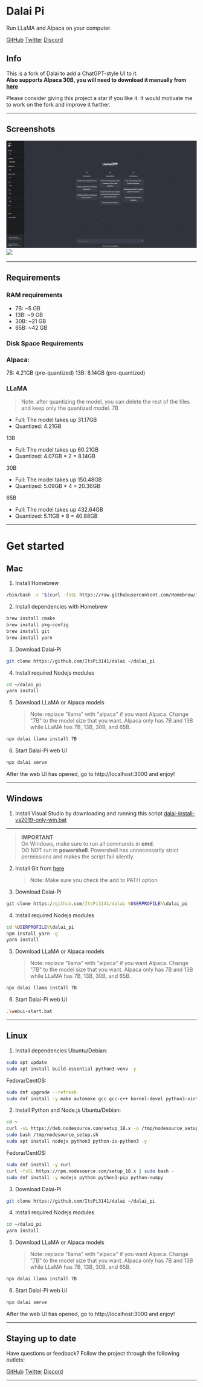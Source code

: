 # Dalai Pi

Run LLaMA and Alpaca on your computer.

<a href="https://github.com/cocktailpeanut/dalai" class='inverse btn'><i class="fa-brands fa-github"></i> GitHub</a>
<a href="https://twitter.com/cocktailpeanut" class='inverse btn'><i class="fa-brands fa-twitter"></i> Twitter</a>
<a href="https://discord.gg/bkA7QWdKxB" class='inverse btn'><i class="fa-brands fa-discord"></i> Discord</a>

## Info

This is a fork of Dalai to add a ChatGPT-style UI to it.  
**Also supports Alpaca 30B, you will need to download it manually from [here](https://huggingface.co/Pi3141/alpaca-30B-ggml)**

Please consider giving this project a star if you like it. It would motivate me to work on the fork and improve it further.

---

## Screenshots
![](https://raw.githubusercontent.com/ItsPi3141/dalai/main/docs/dalai.gif)
![](https://raw.githubusercontent.com/ItsPi3141/dalai/main/docs/alpaca.gif)

---

## Requirements

### RAM requirements

- 7B: ~5 GB
- 13B: ~9 GB
- 30B: ~21 GB
- 65B: ~42 GB

### Disk Space Requirements

### Alpaca:

7B: 4.21GB (pre-quantized)
13B: 8.14GB (pre-quantized)

### LLaMA

> Note: after quantizing the model, you can delete the rest of the files and keep only the quantized model.
> 7B

- Full: The model takes up 31.17GB
- Quantized: 4.21GB

13B

- Full: The model takes up 60.21GB
- Quantized: 4.07GB \* 2 = 8.14GB

30B

- Full: The model takes up 150.48GB
- Quantized: 5.09GB \* 4 = 20.36GB

65B

- Full: The model takes up 432.64GB
- Quantized: 5.11GB \* 8 = 40.88GB

---

# Get started

## Mac

1. Install Homebrew

```sh
/bin/bash -c "$(curl -fsSL https://raw.githubusercontent.com/Homebrew/install/HEAD/install.sh)"
```

2. Install dependencies with Homebrew

```sh
brew install cmake
brew install pkg-config
brew install git
brew install yarn
```

3. Download Dalai-Pi

```sh
git clone https://github.com/ItsPi3141/dalai ~/dalai_pi
```

4. Install required Nodejs modules

```sh
cd ~/dalai_pi
yarn install
```

5. Download LLaMA or Alpaca models
   > Note: replace "llama" with "alpaca" if you want Alpaca. Change "7B" to the model size that you want. Alpaca only has 7B and 13B while LLaMA has 7B, 13B, 30B, and 65B.

```sh
npx dalai llama install 7B
```

6. Start Dalai-Pi web UI

```sh
npx dalai serve
```

After the web UI has opened, go to http://localhost:3000 and enjoy!

---

## Windows

1. Install Visual Studio by downloading and running this script
   [dalai-install-vs2019-only-win.bat](https://github.com/ItsPi3141/dalai/blob/main/setup-scripts/dalai-install-vs2019-only-win.bat)

---

> **IMPORTANT**  
> On Windows, make sure to run all commands in **cmd**.  
> DO NOT run in **powershell**. Powershell has unnecessarily strict permissions and makes the script fail silently.

2. Install Git from [here](https://git-scm.com/downloads)

   > Note: Make sure you check the add to PATH option

3. Download Dalai-Pi

```cmd
git clone https://github.com/ItsPi3141/dalai %USERPROFILE%\dalai_pi
```

4. Install required Nodejs modules

```cmd
cd %USERPROFILE%\dalai_pi
npm install yarn -g
yarn install
```

5. Download LLaMA or Alpaca models
   > Note: replace "llama" with "alpaca" if you want Alpaca. Change "7B" to the model size that you want. Alpaca only has 7B and 13B while LLaMA has 7B, 13B, 30B, and 65B.

```sh
npx dalai llama install 7B
```

6. Start Dalai-Pi web UI

```sh
.\webui-start.bat
```

---

## Linux

1. Install dependencies
   Ubuntu/Debian:

```sh
sudo apt update
sudo apt install build-essential python3-venv -y
```

Fedora/CentOS:

```sh
sudo dnf upgrade --refresh
sudo dnf install -y make automake gcc gcc-c++ kernel-devel python3-virtualenv
```

2. Install Python and Node.js
   Ubuntu/Debian:

```sh
cd ~
curl -sL https://deb.nodesource.com/setup_18.x -o /tmp/nodesource_setup.sh
sudo bash /tmp/nodesource_setup.sh
sudo apt install nodejs python3 python-is-python3 -y
```

Fedora/CentOS:

```sh
sudo dnf install -y curl
curl -fsSL https://rpm.nodesource.com/setup_18.x | sudo bash -
sudo dnf install -y nodejs python python3-pip python-numpy
```

3. Download Dalai-Pi

```sh
git clone https://github.com/ItsPi3141/dalai ~/dalai_pi
```

4. Install required Nodejs modules

```sh
cd ~/dalai_pi
yarn install
```

5. Download LLaMA or Alpaca models
   > Note: replace "llama" with "alpaca" if you want Alpaca. Change "7B" to the model size that you want. Alpaca only has 7B and 13B while LLaMA has 7B, 13B, 30B, and 65B.

```sh
npx dalai llama install 7B
```

6. Start Dalai-Pi web UI

```sh
npx dalai serve
```

After the web UI has opened, go to http://localhost:3000 and enjoy!

---

## Staying up to date

Have questions or feedback? Follow the project through the following outlets:

<a href="https://github.com/cocktailpeanut/dalai" class='inverse btn'><i class="fa-brands fa-github"></i> GitHub</a>
<a href="https://twitter.com/cocktailpeanut" class='inverse btn'><i class="fa-brands fa-twitter"></i> Twitter</a>
<a href="https://discord.gg/bkA7QWdKxB" class='inverse btn'><i class="fa-brands fa-discord"></i> Discord</a>

---
